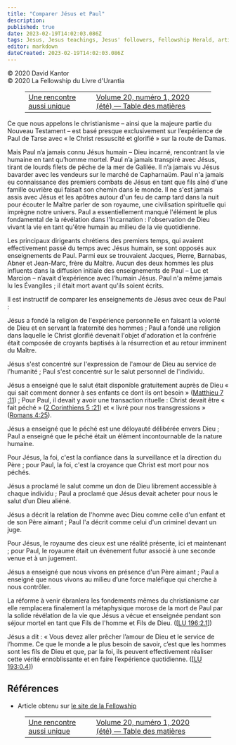```yaml
---
title: "Comparer Jésus et Paul"
description: 
published: true
date: 2023-02-19T14:02:03.086Z
tags: Jesus, Jesus teachings, Jesus' followers, Fellowship Herald, article
editor: markdown
dateCreated: 2023-02-19T14:02:03.086Z
---
```


<p class="v-card v-sheet theme--light grey lighten-3 px-2">© 2020 David Kantor<br>© 2020 La Fellowship du Livre d'Urantia</p>
<figure class="table chapter-navigator">
  <table>
    <tbody>
      <tr>
        <td>
        <a href="/fr/article/Duane_Johnson/An_Encounter_This_Unique">
          <span class="mdi mdi-arrow-left-drop-circle"></span><span class="pl-2">Une rencontre aussi unique</span>
        </a>
        </td>
        <td>
        <a href="/fr/index/articles_herald#volume-20-numéro-1-2020-été">
          <span class="mdi mdi-book-open-variant"></span><span class="pl-2">Volume 20, numéro 1, 2020 (été) — Table des matières</span>
        </a>
        </td>
        <td>
        </td>
      </tr>
    </tbody>
  </table>
</figure>




Ce que nous appelons le christianisme – ainsi que la majeure partie du Nouveau Testament – est basé presque exclusivement sur l’expérience de Paul de Tarse avec « le Christ ressuscité et glorifié » sur la route de Damas. 

Mais Paul n’a jamais connu Jésus humain – Dieu incarné, rencontrant la vie humaine en tant qu’homme mortel. Paul n’a jamais transpiré avec Jésus, tirant de lourds filets de pêche de la mer de Galilée. Il n’a jamais vu Jésus bavarder avec les vendeurs sur le marché de Capharnaüm. Paul n'a jamais eu connaissance des premiers combats de Jésus en tant que fils aîné d'une famille ouvrière qui faisait son chemin dans le monde. Il ne s'est jamais assis avec Jésus et les apôtres autour d'un feu de camp tard dans la nuit pour écouter le Maître parler de son royaume, une civilisation spirituelle qui imprègne notre univers. Paul a essentiellement manqué l'élément le plus fondamental de la révélation dans l'Incarnation : l'observation de Dieu vivant la vie en tant qu'être humain au milieu de la vie quotidienne. 

Les principaux dirigeants chrétiens des premiers temps, qui avaient effectivement passé du temps avec Jésus humain, se sont opposés aux enseignements de Paul. Parmi eux se trouvaient Jacques, Pierre, Barnabas, Abner et Jean-Marc, frère du Maître. Aucun des deux hommes les plus influents dans la diffusion initiale des enseignements de Paul – Luc et Marcion – n’avait d’expérience avec l’humain Jésus. Paul n'a même jamais lu les Évangiles ; il était mort avant qu'ils soient écrits. 

Il est instructif de comparer les enseignements de Jésus avec ceux de Paul : 

Jésus a fondé la religion de l'expérience personnelle en faisant la volonté de Dieu et en servant la fraternité des hommes ; Paul a fondé une religion dans laquelle le Christ glorifié devenait l'objet d'adoration et la confrérie était composée de croyants baptisés à la résurrection et au retour imminent du Maître. 

Jésus s'est concentré sur l'expression de l'amour de Dieu au service de l'humanité ; Paul s'est concentré sur le salut personnel de l'individu. 

Jésus a enseigné que le salut était disponible gratuitement auprès de Dieu « qui sait comment donner à ses enfants ce dont ils ont besoin » ([Matthieu 7 :11](/fr/Bible/Matthew/7#v11)) ; Pour Paul, il devait y avoir une transaction rituelle : Christ devait être « fait péché » ([2 Corinthiens 5 :21](/fr/Bible/2_Corinthians/5#v21)) et « livré pour nos transgressions » ([Romans 4:25](/fr/Bible/Romans/4#v25)). 

Jésus a enseigné que le péché est une déloyauté délibérée envers Dieu ; Paul a enseigné que le péché était un élément incontournable de la nature humaine. 

Pour Jésus, la foi, c'est la confiance dans la surveillance et la direction du Père ; pour Paul, la foi, c'est la croyance que Christ est mort pour nos péchés. 

Jésus a proclamé le salut comme un don de Dieu librement accessible à chaque individu ; Paul a proclamé que Jésus devait acheter pour nous le salut d’un Dieu aliéné. 

Jésus a décrit la relation de l'homme avec Dieu comme celle d'un enfant et de son Père aimant ; Paul l'a décrit comme celui d'un criminel devant un juge. 

Pour Jésus, le royaume des cieux est une réalité présente, ici et maintenant ; pour Paul, le royaume était un événement futur associé à une seconde venue et à un jugement. 

Jésus a enseigné que nous vivons en présence d'un Père aimant ; Paul a enseigné que nous vivons au milieu d’une force maléfique qui cherche à nous contrôler. 

La réforme à venir ébranlera les fondements mêmes du christianisme car elle remplacera finalement la métaphysique morose de la mort de Paul par la solide révélation de la vie que Jésus a vécue et enseignée pendant son séjour mortel en tant que Fils de l'homme et Fils de Dieu. (<a id="a40_278"></a>[[LU 196:2.1](/fr/The_Urantia_Book/196#p2_1)]) 

Jésus a dit : « Vous devez aller prêcher l’amour de Dieu et le service de l’homme. Ce que le monde a le plus besoin de savoir, c’est que les hommes sont les fils de Dieu et que, par la foi, ils peuvent effectivement réaliser cette vérité ennoblissante et en faire l’expérience quotidienne. (<a id="a42_291"></a>[[LU 193:0.4](/fr/The_Urantia_Book/193#p0_4)]) 

## Références

- Article obtenu sur [le site de la Fellowship](https://urantia-book.org/archive/newsletters/herald/)





<figure class="table chapter-navigator">
  <table>
    <tbody>
      <tr>
        <td>
        <a href="/fr/article/Duane_Johnson/An_Encounter_This_Unique">
          <span class="mdi mdi-arrow-left-drop-circle"></span><span class="pl-2">Une rencontre aussi unique</span>
        </a>
        </td>
        <td>
        <a href="/fr/index/articles_herald#volume-20-numéro-1-2020-été">
          <span class="mdi mdi-book-open-variant"></span><span class="pl-2">Volume 20, numéro 1, 2020 (été) — Table des matières</span>
        </a>
        </td>
        <td>
        </td>
      </tr>
    </tbody>
  </table>
</figure>
